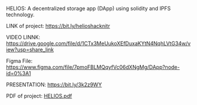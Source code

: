 HELIOS:
A decentralized storage app (DApp) using solidity and IPFS technology.

LINK of project: https://bit.ly/helioshacknitr

VIDEO LINNK: https://drive.google.com/file/d/1CTx3MeUukoXEfDuxaKYtN4NqhLVtG34w/view?usp=share_link

Figma File: https://www.figma.com/file/7pmoFBLMQqyfVc06dXNgMg/DApp?node-id=0%3A1


PRESENTATION: https://bit.ly/3k2z9WY



PDF of project: [HELIOS.pdf](https://github.com/The-TECHIES-HackNITR-4-0/HELIOS/files/10365879/HELIOS.pdf)

